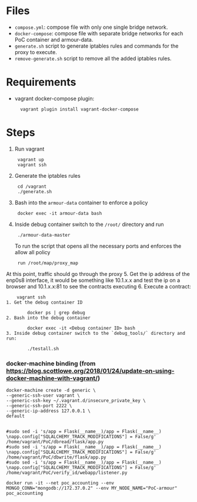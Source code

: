 Files
=====
- `compose.yml`: compose file with only one single bridge network.
- `docker-compose`: compose file with separate bridge networks for each PoC container and armour-data.
- `generate.sh` script to generate iptables rules and commands for the proxy to execute.
- `remove-generate.sh` script to remove all the added iptables rules.

Requirements
============
- vagrant docker-compose plugin:

		vagrant plugin install vagrant-docker-compose

Steps
=====
1. Run vagrant

		vagrant up
		vagrant ssh
2. Generate the iptables rules
	
		cd /vagrant
		./generate.sh
3. Bash into the `armour-data` container to enforce a policy

		docker exec -it armour-data bash
4. Inside debug container switch to the `/root/` directory and run

		./armour-data-master
	To run the script that opens all the necessary ports and enforces the allow all policy
	
		run /root/map/proxy_map
At this point, traffic should go through the proxy
5. Get the ip address of the enp0s8 interface, it would be something like 10.1.x.x and test the ip on a browser and 10.1.x.x:81 to see the contracts executing
6. Execute a contract:

		vagrant ssh
	1. Get the debug container ID

			docker ps | grep debug
	2. Bash into the debug container

			docker exec -it <Debug container ID> bash
	3. Inside debug container switch to the `debug_tools/` directory and run:

			./testall.sh

### docker-machine binding (from https://blog.scottlowe.org/2018/01/24/update-on-using-docker-machine-with-vagrant/)
	docker-machine create -d generic \
	--generic-ssh-user vagrant \
	--generic-ssh-key ~/.vagrant.d/insecure_private_key \
	--generic-ssh-port 2222 \
	--generic-ip-address 127.0.0.1 \
	default


	#sudo sed -i 's/app = Flask(__name__)/app = Flask(__name__) \napp.config["SQLALCHEMY_TRACK_MODIFICATIONS"] = False/g' /home/vagrant/PoC/dbread/flask/app.py
	#sudo sed -i 's/app = Flask(__name__)/app = Flask(__name__) \napp.config["SQLALCHEMY_TRACK_MODIFICATIONS"] = False/g' /home/vagrant/PoC/dbwrite/flask/app.py
	#sudo sed -i 's/app = Flask(__name__)/app = Flask(__name__) \napp.config["SQLALCHEMY_TRACK_MODIFICATIONS"] = False/g' /home/vagrant/PoC/verify_id/webapp/listener.py

	docker run -it --net poc_accounting --env MONGO_CONN="mongodb://172.37.0.2" --env MY_NODE_NAME="PoC-armour" poc_accounting
